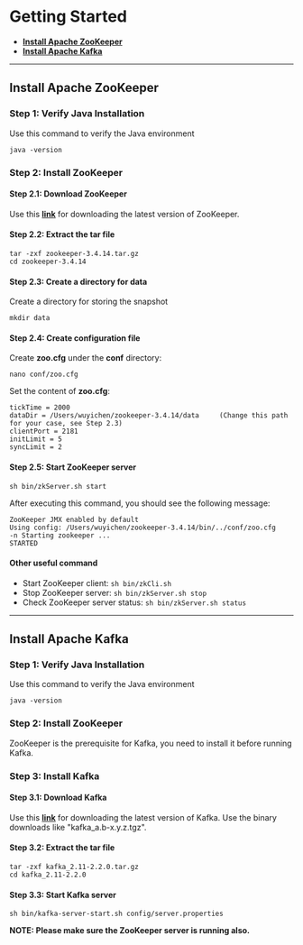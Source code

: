 # Getting Started
- [**Install Apache ZooKeeper**](#install-apache-zookeeper)
- [**Install Apache Kafka**](#install-apache-kafka)

---

## Install Apache ZooKeeper
### Step 1: Verify Java Installation
Use this command to verify the Java environment
```
java -version
```

### Step 2: Install ZooKeeper
#### Step 2.1: Download ZooKeeper
Use this [**link**](http://zookeeper.apache.org/releases.html) for downloading the latest version of ZooKeeper. 

#### Step 2.2: Extract the tar file
```
tar -zxf zookeeper-3.4.14.tar.gz
cd zookeeper-3.4.14
```

#### Step 2.3: Create a directory for data
Create a directory for storing the snapshot
```
mkdir data
```

#### Step 2.4: Create configuration file
Create **zoo.cfg** under the **conf** directory:
```
nano conf/zoo.cfg
```
Set the content of **zoo.cfg**:
```
tickTime = 2000
dataDir = /Users/wuyichen/zookeeper-3.4.14/data     (Change this path for your case, see Step 2.3)
clientPort = 2181
initLimit = 5
syncLimit = 2
```

#### Step 2.5: Start ZooKeeper server
```
sh bin/zkServer.sh start
```
After executing this command, you should see the following message:
```
ZooKeeper JMX enabled by default
Using config: /Users/wuyichen/zookeeper-3.4.14/bin/../conf/zoo.cfg
-n Starting zookeeper ... 
STARTED
```

#### Other useful command
- Start ZooKeeper client: `sh bin/zkCli.sh`
- Stop ZooKeeper server: `sh bin/zkServer.sh stop`
- Check ZooKeeper server status: `sh bin/zkServer.sh status`

---

## Install Apache Kafka
### Step 1: Verify Java Installation
Use this command to verify the Java environment
```
java -version
```

### Step 2: Install ZooKeeper
ZooKeeper is the prerequisite for Kafka, you need to install it before running Kafka.

### Step 3: Install Kafka
#### Step 3.1: Download Kafka
Use this [**link**](https://kafka.apache.org/downloads) for downloading the latest version of Kafka. Use the binary downloads like "kafka_a.b-x.y.z.tgz".

#### Step 3.2: Extract the tar file
```
tar -zxf kafka_2.11-2.2.0.tar.gz
cd kafka_2.11-2.2.0
```

#### Step 3.3: Start Kafka server
```
sh bin/kafka-server-start.sh config/server.properties
```
**NOTE: Please make sure the ZooKeeper server is running also.**
